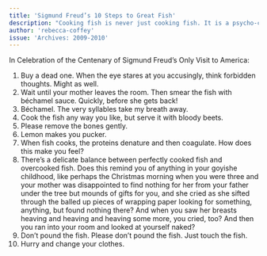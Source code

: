 ```yaml
---
title: 'Sigmund Freud’s 10 Steps to Great Fish'
description: "Cooking fish is never just cooking fish. It is a psycho-culinary journey involving forbidden thoughts, the memory of your mother's disappointment, and the delicate balance between perfectly cooked and overcooked. Please, don't pound the fish."
author: 'rebecca-coffey'
issue: 'Archives: 2009-2010'
---
```

In Celebration of the Centenary of Sigmund Freud’s Only Visit to America:

1. Buy a dead one. When the eye stares at you accusingly, think forbidden thoughts. Might as well. 
2. Wait until your mother leaves the room. Then smear the fish with béchamel sauce. Quickly, before she gets back!
3. Béchamel. The very syllables take my breath away. 
4. Cook the fish any way you like, but serve it with bloody beets. 
5. Please remove the bones gently. 
6. Lemon makes you pucker. 
7. When fish cooks, the proteins denature and then coagulate. How does this make you feel? 
8. There’s a delicate balance between perfectly cooked fish and overcooked fish. Does this remind you of anything in your goyishe childhood, like perhaps the Christmas morning when you were three and your mother was disappointed to find nothing for her from your father under the tree but mounds of gifts for you, and she cried as she sifted through the balled up pieces of wrapping paper looking for something, anything, but found nothing there? And when you saw her breasts heaving and heaving and heaving some more, you cried, too? And then you ran into your room and looked at yourself naked? 
9. Don’t pound the fish. Please don’t pound the fish. Just touch the fish. 
10. Hurry and change your clothes.